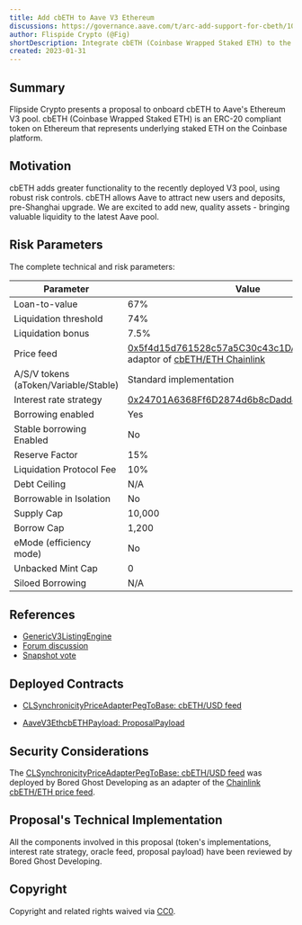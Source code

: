 ```yaml
--- 
title: Add cbETH to Aave V3 Ethereum
discussions: https://governance.aave.com/t/arc-add-support-for-cbeth/10425
author: Flispide Crypto (@Fig)
shortDescription: Integrate cbETH (Coinbase Wrapped Staked ETH) to the recently deployed Aave Ethereum V3 pool
created: 2023-01-31
--- 
```



## Summary

Flipside Crypto presents a proposal to onboard cbETH to Aave's Ethereum V3 pool. cbETH (Coinbase Wrapped Staked ETH) is an ERC-20 compliant token on Ethereum that represents underlying staked ETH on the Coinbase platform.

## Motivation

cbETH adds greater functionality to the recently deployed V3 pool, using robust risk controls. cbETH allows Aave to attract new users and deposits, pre-Shanghai upgrade. We are excited to add new, quality assets - bringing valuable liquidity to the latest Aave pool.

## Risk Parameters


The complete technical and risk parameters:

|Parameter|Value|
|---------|-----|
|Loan-to-value|67%|
|Liquidation threshold|74%|
|Liquidation bonus|7.5%|
|Price feed|[0x5f4d15d761528c57a5C30c43c1DAb26Fc5452731](https://etherscan.io/address/0x5f4d15d761528c57a5C30c43c1DAb26Fc5452731#code) adaptor of [cbETH/ETH Chainlink](https://data.chain.link/ethereum/mainnet/crypto-eth/cbeth-eth)|
|A/S/V tokens (aToken/Variable/Stable)|Standard implementation|
|Interest rate strategy|[0x24701A6368Ff6D2874d6b8cDadd461552B8A5283](https://etherscan.io/address/0x24701A6368Ff6D2874d6b8cDadd461552B8A5283#readContract)|
|Borrowing enabled|Yes|
|Stable borrowing Enabled|No|
|Reserve Factor|15%|
|Liquidation Protocol Fee|10%|
|Debt Ceiling|N/A|
|Borrowable in Isolation|No|
|Supply Cap|10,000|
|Borrow Cap|1,200|
|eMode (efficiency mode)|No|
|Unbacked Mint Cap|0|
|Siloed Borrowing|N/A|


## References 

* [GenericV3ListingEngine](https://etherscan.io/address/0xC51e6E38d406F98049622Ca54a6096a23826B426#code)
* [Forum discussion](https://governance.aave.com/t/arc-add-support-for-cbeth/10425)
* [Snapshot vote](https://snapshot.org/#/aave.eth/proposal/0xcbb588f0030f7726da3d065a30c2500652bbd0def6ca5f5f17a82daca777578e)

## Deployed Contracts

- [CLSynchronicityPriceAdapterPegToBase: cbETH/USD feed](https://etherscan.io/address/0x5f4d15d761528c57a5C30c43c1DAb26Fc5452731#code)

- [AaveV3EthcbETHPayload: ProposalPayload](https://etherscan.io/address/0xd91d1331db4f436daf47ec9dd86decb8eef946b4#code)


## Security Considerations

 The [CLSynchronicityPriceAdapterPegToBase: cbETH/USD feed](https://etherscan.io/address/0x5f4d15d761528c57a5C30c43c1DAb26Fc5452731#code) was deployed by Bored Ghost Developing as an adapter of the [Chainlink cbETH/ETH price feed](https://etherscan.io/address/0xf017fcb346a1885194689ba23eff2fe6fa5c483b#code).


## Proposal's Technical Implementation

All the components involved in this proposal (token's implementations, interest rate strategy, oracle feed, proposal payload) have been reviewed by Bored Ghost Developing.

## Copyright

Copyright and related rights waived via [CC0](https://creativecommons.org/publicdomain/zero/1.0/).
